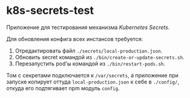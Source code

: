 # k8s-secrets-test

Приложение для тестирования механизма *Kubernetes Secrets*.

Для обновления конфига всех инстансов требуется:

1. Отредактировать файл `./secrets/local-production.json`.
2. Обновить secret командой из `./bin/create-or-update-secrets.sh`.
3. Перезапустить pod'ы командой из `./bin/restart-pods.sh`.

Том с секретами подключается к `/var/secrets`, а приложение при запуске копирует оттуда `local-production.json` к себе в `./config/`, откуда его подтягивает npm модуль `config`.
